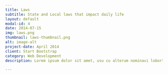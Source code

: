```yaml
---
title: Laws
subtitle: State and Local laws that impact daily life
layout: default
modal-id: 4
date: 2014-07-15
img: laws.png
thumbnail: laws-thumbnail.png
alt: image-alt
project-date: April 2014
client: Start Bootstrap
category: Web Development
description: Lorem ipsum dolor sit amet, usu cu alterum nominavi lobortis. At duo novum diceret. Tantas apeirian vix et, usu sanctus postulant inciderint ut, populo diceret necessitatibus in vim. Cu eum dicam feugiat noluisse.

---
```

